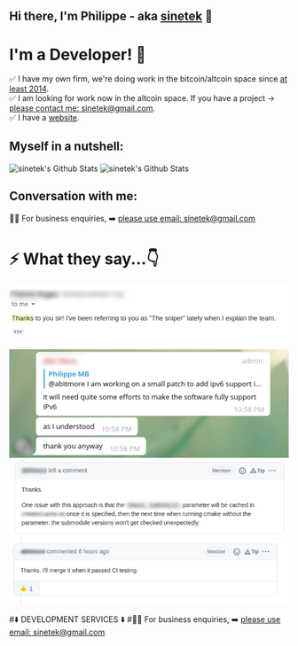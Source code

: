 ## Hi there, I'm Philippe - aka [sinetek](https://github.com/sinetek) 👋

# I'm a Developer! 🚀

✅ I have my own firm, we're doing work in the bitcoin/altcoin space since [at least 2014](https://github.com/bitcoin/bitcoin/pull/5245).
<br />
✅ I am looking for work now in the altcoin space. If you have a project -> [please contact me: sinetek@gmail.com](mailto:sinetek@gmail.com).
<br />
✅ I have a [website](https://sinetek.io).
<br />

## Myself in a nutshell:

<img align="center" alt="sinetek's Github Stats" src="https://github-readme-stats.vercel.app/api?username=sinetek&show_icons=true&hide_border=true" />

<img align="center" alt="sinetek's Github Stats" src="https://github-readme-stats.vercel.app/api/top-langs/?username=sinetek&layout=compact" />

## Conversation with me:

👊🏻 For business enquiries, ➡️ [please use email: sinetek@gmail.com](mailto:sinetek@gmail.com)
<br />

# ⚡️ What they say...👇

![](commit4.png)
![](commit1.png)
![](commit2.png)
![](commit3.png)


#⬇️ DEVELOPMENT SERVICES ⬇️
#👊🏻 For business enquiries, ➡️ [please use email: sinetek@gmail.com](mailto:sinetek@gmail.com)
<br />


